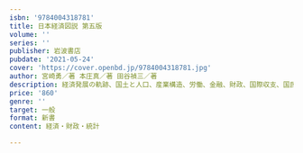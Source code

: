```yaml
---
isbn: '9784004318781'
title: 日本経済図説 第五版
volume: ''
series: ''
publisher: 岩波書店
pubdate: '2021-05-24'
cover: 'https://cover.openbd.jp/9784004318781.jpg'
author: 宮崎勇／著 本庄真／著 田谷禎三／著
description: 経済発展の軌跡、国土と人口、産業構造、労働、金融、財政、国際収支、国民生活まで日本経済の実態がわかる。
price: '860'
genre: ''
target: 一般
format: 新書
content: 経済・財政・統計

---
```

